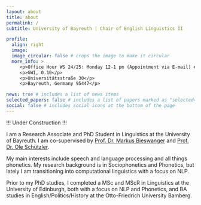 ```yaml
---
layout: about
title: about
permalink: /
subtitle: University of Bayreuth | Chair of English Linguistics II

profile:
  align: right
  image: 
  image_circular: false # crops the image to make it circular
  more_info: >
     <p>Office Hour WS 24/25: Monday 12-1 pm (Appointment via E-mail) # <a href="https://calendly.com/trudingerjohannes/office-hour"target="_blank">Book here</a></p>
     <p>GWI, 0.10</p>
     <p>Universitätsstraße 30</p>
     <p>Bayreuth, Germany 95447</p>

news: true # includes a list of news items
selected_papers: false # includes a list of papers marked as "selected={true}"
social: false # includes social icons at the bottom of the page
---
```

!!! Under Construction !!!

I am a Research Associate and PhD Student in Linguistics at the University of Bayreuth. I am co-supervised by [Prof. Dr. Markus Bieswanger](https://www.english-linguistics2.uni-bayreuth.de/de/team/bieswanger/index.php) and [Prof. Dr. Ole Schützler](https://www.uni-leipzig.de/personenprofil/mitarbeiter/prof-dr-ole-schuetzler). 

My main interests include speech and language processing and all things phonetics. My research background is in Sociophonetics and Phonetics, but lately I am transitioning into computational linguistics with a focus on NLP.

Prior to my PhD studies, I completed a MSc and MScR in Linguistics at the University of Edinburgh, both with a focus on NLP and Phonetics, and BA studies in English/Politics/History at the Otto-Friedrich University Bamberg.

